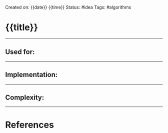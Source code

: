 Created on: {{date}} {{time}}
Status: #idea 
Tags: #algorithms 
# {{title}}


---


## Used for:

---


## Implementation:


---


## Complexity:


-----------------
# References